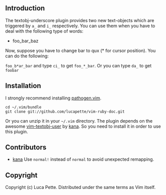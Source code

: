 Introduction
------------

The textobj-underscore plugin provides two new text-objects which are
triggered by `a_` and `i_` respectively. You can use them when you have to
deal with the following type of words:

- foo\_bar\_baz

Now, suppose you have to change bar to qux (\* for cursor position). You can
do the following:

`foo_b*ar_bar` and type `ci_` to get `foo_*_bar`. Or you can type `da_` to get
`foobar`

Installation
------------

I strongly recommend installing [pathogen.vim](https://github.com/tpope/pathogen.vim).

    cd ~/.vim/bundle
    git clone git://github.com/lucapette/vim-ruby-doc.git

Or you can unzip it in your `~/.vim` directory. The plugin depends on the awesome
[vim-textobj-user](https://github.com/kana/vim-textobj-user) by
[kana](https://github.com/kana). So you need to install it in order to use
this plugin.

Contributors
------------

- [kana](https://github.com/kana)
  Use `normal!` instead of `normal` to avoid unexpected remapping.

Copyright
---------

Copyright (c) Luca Pette. Distributed under the same terms as Vim itself.
